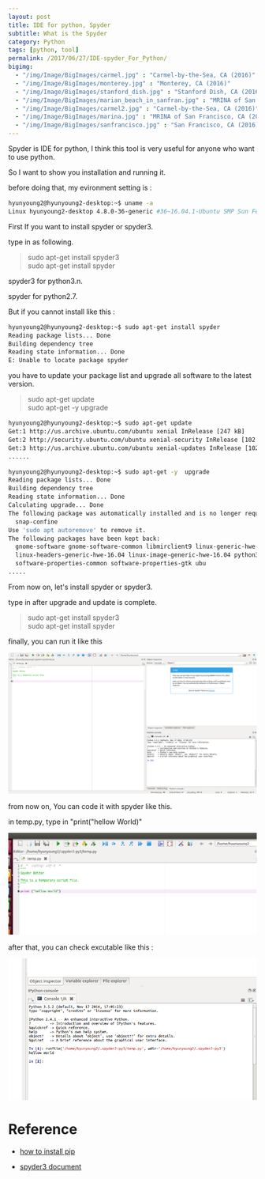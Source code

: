 ```yaml
---
layout: post
title: IDE for python, Spyder 
subtitle: What is the Spyder
category: Python
tags: [python, tool]
permalink: /2017/06/27/IDE-spyder_For_Python/
bigimg: 
  - "/img/Image/BigImages/carmel.jpg" : "Carmel-by-the-Sea, CA (2016)"
  - "/img/Image/BigImages/monterey.jpg" : "Monterey, CA (2016)"
  - "/img/Image/BigImages/stanford_dish.jpg" : "Stanford Dish, CA (2016)"
  - "/img/Image/BigImages/marian_beach_in_sanfran.jpg" : "MRINA of San Francisco, CA (2016)"
  - "/img/Image/BigImages/carmel2.jpg" : "Carmel-by-the-Sea, CA (2016)"
  - "/img/Image/BigImages/marina.jpg" : "MRINA of San Francisco, CA (2016)"
  - "/img/Image/BigImages/sanfrancisco.jpg" : "San Francisco, CA (2016)"
---
```


Spyder is IDE for python, I think this tool is very useful for anyone who want to use python. 

So I want to show you installation and running it. 

before doing that, my evironment setting is : 

```bash
hyunyoung2@hyunyoung2-desktop:~$ uname -a      
Linux hyunyoung2-desktop 4.8.0-36-generic #36~16.04.1-Ubuntu SMP Sun Feb 5 09:39:57 UTC 2017 x86_64 x86_64 x86_64 GNU/Linux
```

First If you want to install spyder or spyder3.

type in as following. 

> sudo apt-get install spyder3   
> sudo apt-get install spyder    

spyder3 for python3.n.

spyder for python2.7.

But if you cannot install like this :

```bash
hyunyoung2@hyunyoung2-desktop:~$ sudo apt-get install spyder
Reading package lists... Done
Building dependency tree       
Reading state information... Done
E: Unable to locate package spyder
```

you have to update your package list and upgrade all software to the latest version.

> sudo apt-get update  
> sudo apt-get -y upgrade

```bash
hyunyoung2@hyunyoung2-desktop:~$ sudo apt-get update
Get:1 http://us.archive.ubuntu.com/ubuntu xenial InRelease [247 kB]
Get:2 http://security.ubuntu.com/ubuntu xenial-security InRelease [102 kB]
Get:3 http://us.archive.ubuntu.com/ubuntu xenial-updates InRelease [102 kB]       
......
```

```bash 
hyunyoung2@hyunyoung2-desktop:~$ sudo apt-get -y  upgrade
Reading package lists... Done
Building dependency tree       
Reading state information... Done
Calculating upgrade... Done
The following package was automatically installed and is no longer required:
  snap-confine
Use 'sudo apt autoremove' to remove it.
The following packages have been kept back:
  gnome-software gnome-software-common libmirclient9 linux-generic-hwe-16.04
  linux-headers-generic-hwe-16.04 linux-image-generic-hwe-16.04 python3-software-properties
  software-properties-common software-properties-gtk ubu
.....
```


From now on, let's install spyder or spyder3.

type in after upgrade and update is complete.  

> sudo apt-get install spyder3   
> sudo apt-get install spyder    

finally, you can run it  like this 

![](/img/Image/Languages/Python/2017-06-27-IDE-spyder_For_Python/spyder3.png)

from now on, You can code it with spyder like this. 

in temp.py, type in "print("hellow World)"

![](/img/Image/Languages/Python/2017-06-27-IDE-spyder_For_Python/hellowworld.png)

after that, you can check excutable like this :

![](/img/Image/Languages/Python/2017-06-27-IDE-spyder_For_Python/console.png)


# Reference 

 - [how to install pip](http://idroot.net/linux/install-pip-ubuntu-16-04/)
 
 - [spyder3 document](https://pythonhosted.org/spyder/installation.html)




